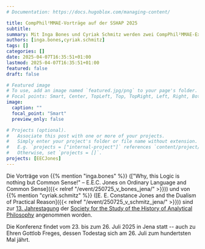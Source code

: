 ```yaml
---
# Documentation: https://docs.hugoblox.com/managing-content/

title: CompPhil²MMAE-Vorträge auf der SSHAP 2025
subtitle: 
summary: Mit Inga Bones und Cyriak Schmitz werden zwei CompPhil²MMAE-Expert:innen zur Geschichte der Analytischen Philosophie auf der [13. Jahrestagung](https://www.gw.uni-jena.de/69663/tagung-sshap-2025) der [Society for the Study of the History of Analytical Philosophy](http://sshap.org/about/) vortragen.  
authors: [inga.bones,cyriak.schmitz]
tags: []
categories: []
date: 2025-04-07T16:35:51+01:00
lastmod: 2025-04-07T16:35:51+01:00
featured: false
draft: false

# Featured image
# To use, add an image named `featured.jpg/png` to your page's folder.
# Focal points: Smart, Center, TopLeft, Top, TopRight, Left, Right, BottomLeft, Bottom, BottomRight.
image:
  caption: ""
  focal_point: "Smart"
  preview_only: false

# Projects (optional).
#   Associate this post with one or more of your projects.
#   Simply enter your project's folder or file name without extension.
#   E.g. `projects = ["internal-project"]` references `content/project/deep-learning/index.md`.
#   Otherwise, set `projects = []`.
projects: [EECJones]
---
```


Die Vorträge von {{% mention "inga.bones" %}} (["Why, this Logic is nothing but Common Sense!" – E.E.C. Jones on Ordinary Language and Common Sense]({{< relref "/event/250725_v_bones_jena/" >}})) und von {{% mention "cyriak.schmitz" %}} ([E. E. Constance Jones and the Dualism of Practical Reason]({{< relref "/event/250725_v_schmitz_jena/" >}})) sind zur [13. Jahrestagung](https://www.gw.uni-jena.de/69663/tagung-sshap-2025) der [Society for the Study of the History of Analytical Philosophy](http://sshap.org/about/) angenommen worden.

<!--more-->

Die Konferenz findet vom 23. bis zum 26. Juli 2025 in Jena statt -- auch zu Ehren Gottlob Freges, dessen Todestag sich am 26. Juli zum hundertsten Mal jährt. 



